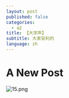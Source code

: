 ```yaml
---
layout: post
published: false
categories:
  - a2
title: 【大学声】
subtitle: 大家安利的
language: zh
---
```

# A New Post


![15.png]({{site.baseurl}}/image/15.png)

